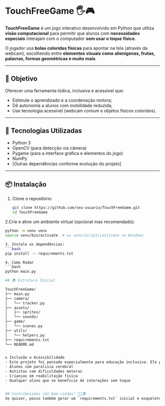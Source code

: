 # TouchFreeGame 🖐️🎮

**TouchFreeGame** é um jogo interativo desenvolvido em Python que utiliza **visão computacional** para permitir que alunos com **necessidades especiais** interajam com o computador **sem usar o toque físico**.

O jogador usa **bolas coloridas físicas** para apontar na tela (através da webcam), escolhendo entre **elementos visuais como alienígenas, frutas, palavras, formas geométricas e muito mais**.

---

## 🧠 Objetivo

Oferecer uma ferramenta lúdica, inclusiva e acessível que:

- Estimule o aprendizado e a coordenação motora;
- Dê autonomia a alunos com mobilidade reduzida;
- Use tecnologia acessível (webcam comum e objetos físicos coloridos).

---

## 🚀 Tecnologias Utilizadas

- Python 3
- OpenCV (para detecção via câmera)
- Pygame (para a interface gráfica e elementos do jogo)
- NumPy
- [Outras dependências conforme evolução do projeto]

---

## 📦 Instalação

1. Clone o repositório:

   ```bash
   git clone https://github.com/seu-usuario/TouchFreeGame.git
   cd TouchFreeGame

2.Crie e ative um ambiente virtual (opcional mas recomendado):
   ```bash
  python -m venv venv
  source venv/bin/activate  # ou venv\Scripts\activate no Windows

3. Instale as dependências:
   ```bash
  pip install -r requirements.txt

4. Como Rodar
   ```bash
  python main.py

## 📚 Estrutura Inicial

TouchFreeGame/
├── main.py
├── camera/
│   └── tracker.py
├── assets/
│   ├── sprites/
│   └── sounds/
├── game/
│   └── scenes.py
├── utils/
│   └── helpers.py
├── requirements.txt
└── README.md


♿ Inclusão e Acessibilidade
- Este projeto foi pensado especialmente para educação inclusiva. Ele pode ser utilizado por:
- Alunos com paralisia cerebral
- Autistas com dificuldades motoras
- Crianças em reabilitação física
- Qualquer aluno que se beneficie de interações sem toque


## Contribuições são bem-vindas! 👾🍇📚
Se quiser, posso também gerar um `requirements.txt` inicial e esqueleto dos diretórios (`main.py`, etc.) para você começar rapidinho. Deseja isso?

